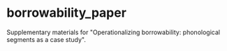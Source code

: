 # borrowability_paper

Supplementary materials for "Operationalizing borrowability: phonological segments as a case study".
